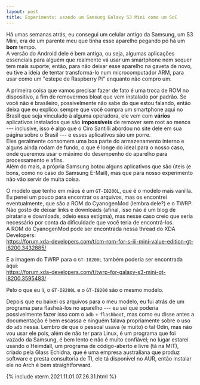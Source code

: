```yaml
---
layout: post
title: Experimento: usando um Samsung Galaxy S3 Mini como um SoC
---
```


Há umas semanas atrás, eu consegui um celular antigo da Samsung, um S3 Mini, era
de um parente meu que tinha esse aparelho pegando pó há um **bom** tempo.  
A versão do Android dele é bem antiga, ou seja, algumas aplicações essenciais
para alguém que realmente vá usar um smartphone nem sequer tem mais suporte;
então, para não deixar esse aparelho na gaveta de novo, eu tive a ideia de
tentar transformá-lo num microcomputador ARM, para usar como um "estepe de
Raspberry Pi" enquanto não compro um.  

A primeira coisa que vamos precisar fazer de fato é uma troca de ROM no dispositivo,
a fim de removermos bloat que vem instalado por padrão. Se você não é brasileiro,
possivelmente não sabe do que estou falando, então deixa que eu explico: sempre
que você compra um smartphone aqui no Brasil que seja vinculado à alguma
operadora, ele vem com **vários** aplicativos instalados que são **impossíveis**
de remover sem root ao menos --- inclusive, isso é algo que o Ciro Santilli
abordou no site dele em sua página sobre o Brasil --- e esses aplicativos são um
porre.  
Eles geralmente consomem uma boa parte do armazenamento interno e alguns ainda
rodam de fundo, o que é longe do ideal para o nosso caso, onde queremos usar o
máximo do desempenho do aparelho para processamento e afins.  
Além do mais, a própria Samsung botou alguns aplicativos que são úteis (e bons,
como no caso do Samsung E-Mail), mas que para nosso experimento não vão servir
de muita coisa.  

O modelo que tenho em mãos é um `GT-I8200L`, que é o modelo mais vanilla.   
Eu penei um pouco para encontrar os arquivos, mas os encontrei eventualmente,
que são a ROM do CyanogenMod (lembra dele?) e o TWRP.  
Não gosto de deixar links e downloads (afinal, isso não é um blog de pirataria e
downloads, odeio essa estigma), mas nesse caso creio que seria necessário por
conta da dificuldade que você teria de encontrá-los.  
A ROM do CyanogenMod pode ser encontrada nessa thread do XDA Developers:  
https://forum.xda-developers.com/t/cm-rom-for-s-iii-mini-value-edition-gt-i8200.3432885/  

E a imagem do TWRP para o `GT-I8200L` também poderia ser encontrada aqui:  
https://forum.xda-developers.com/t/twrp-for-galaxy-s3-mini-gt-i8200.3595483/  

Pelo o que eu li, o `GT-I8200L` e o `GT-I8200` são o mesmo modelo.  

Depois que eu baixei os arquivos para o meu modelo, eu fui atrás de um programa
para flasheá-los no aparelho --- eu sei que poderia possivelmente fazer isso com
o `adb` + `flashboot`, mas como eu disse antes a documentação é bem escassa e
ninguém falava propriamente sobre o uso do `adb` nessa. Lembro de que o pessoal
usava (e muito) o tal Odin, mas não vou usar ele pois, além de não ter para
Linux, é um programa que foi vazado da Samsung, é bem lento e não é muito
confiável; no lugar estarei usando o Heimdall, um programa de código-aberto e
livre (tá na MIT), criado pela Glass Echidna, que é uma empresa australiana que
produz software e presta consultoria de TI, ele tá disponível no AUR, então
instalar ele no Arch é bem straightforward.

{% include xterm.2021.11.01.07.26.31.html %}


